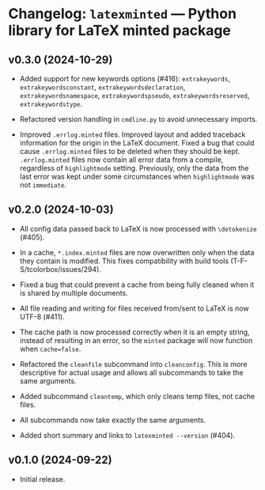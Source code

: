 # Changelog: `latexminted` — Python library for LaTeX minted package



## v0.3.0 (2024-10-29)

*  Added support for new keywords options (#416):  `extrakeywords`,
   `extrakeywordsconstant`, `extrakeywordsdeclaration`,
   `extrakeywordsnamespace`, `extrakeywordspseudo`, `extrakeywordsreserved`,
   `extrakeywordstype`.

*  Refactored version handling in `cmdline.py` to avoid unnecessary imports.

*  Improved `.errlog.minted` files.  Improved layout and added traceback
   information for the origin in the LaTeX document.  Fixed a bug that could
   cause `.errlog.minted` files to be deleted when they should be kept.
   `.errlog.minted` files now contain all error data from a compile,
   regardless of `highlightmode` setting.  Previously, only the data from the
   last error was kept under some circumstances when `highlightmode` was not
   `immediate`.



## v0.2.0 (2024-10-03)

*  All config data passed back to LaTeX is now processed with `\detokenize`
   (#405).

*  In a cache, `*.index.minted` files are now overwritten only when the data
   they contain is modified.  This fixes compatibility with build tools
   (T-F-S/tcolorbox/issues/294).

*  Fixed a bug that could prevent a cache from being fully cleaned when it is
   shared by multiple documents.

*  All file reading and writing for files received from/sent to LaTeX is now
   UTF-8 (#411).

*  The cache path is now processed correctly when it is an empty string,
   instead of resulting in an error, so the `minted` package will now function
   when `cache=false`.

*  Refactored the `cleanfile` subcommand into `cleanconfig`.  This is more
   descriptive for actual usage and allows all subcommands to take the same
   arguments.

*  Added subcommand `cleantemp`, which only cleans temp files, not cache
   files.

*  All subcommands now take exactly the same arguments.

*  Added short summary and links to `latexminted --version` (#404).



## v0.1.0 (2024-09-22)

*  Initial release.
